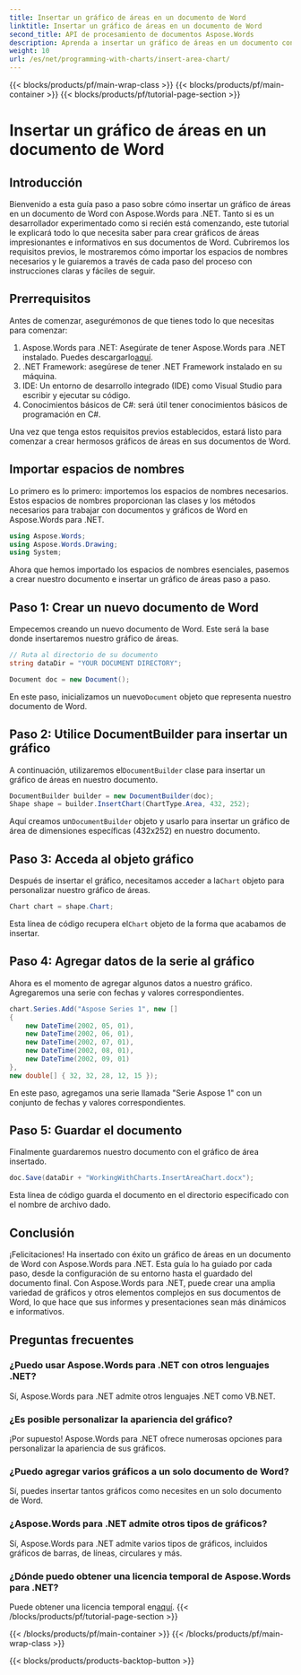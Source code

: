 ```yaml
---
title: Insertar un gráfico de áreas en un documento de Word
linktitle: Insertar un gráfico de áreas en un documento de Word
second_title: API de procesamiento de documentos Aspose.Words
description: Aprenda a insertar un gráfico de áreas en un documento con Aspose.Words para .NET. Agregue datos de series y guarde el documento con el gráfico.
weight: 10
url: /es/net/programming-with-charts/insert-area-chart/
---
```


{{< blocks/products/pf/main-wrap-class >}}
{{< blocks/products/pf/main-container >}}
{{< blocks/products/pf/tutorial-page-section >}}

# Insertar un gráfico de áreas en un documento de Word

## Introducción

Bienvenido a esta guía paso a paso sobre cómo insertar un gráfico de áreas en un documento de Word con Aspose.Words para .NET. Tanto si es un desarrollador experimentado como si recién está comenzando, este tutorial le explicará todo lo que necesita saber para crear gráficos de áreas impresionantes e informativos en sus documentos de Word. Cubriremos los requisitos previos, le mostraremos cómo importar los espacios de nombres necesarios y le guiaremos a través de cada paso del proceso con instrucciones claras y fáciles de seguir.

## Prerrequisitos

Antes de comenzar, asegurémonos de que tienes todo lo que necesitas para comenzar:

1.  Aspose.Words para .NET: Asegúrate de tener Aspose.Words para .NET instalado. Puedes descargarlo[aquí](https://releases.aspose.com/words/net/).
2. .NET Framework: asegúrese de tener .NET Framework instalado en su máquina.
3. IDE: Un entorno de desarrollo integrado (IDE) como Visual Studio para escribir y ejecutar su código.
4. Conocimientos básicos de C#: será útil tener conocimientos básicos de programación en C#.

Una vez que tenga estos requisitos previos establecidos, estará listo para comenzar a crear hermosos gráficos de áreas en sus documentos de Word.

## Importar espacios de nombres

Lo primero es lo primero: importemos los espacios de nombres necesarios. Estos espacios de nombres proporcionan las clases y los métodos necesarios para trabajar con documentos y gráficos de Word en Aspose.Words para .NET.

```csharp
using Aspose.Words;
using Aspose.Words.Drawing;
using System;
```

Ahora que hemos importado los espacios de nombres esenciales, pasemos a crear nuestro documento e insertar un gráfico de áreas paso a paso.

## Paso 1: Crear un nuevo documento de Word

Empecemos creando un nuevo documento de Word. Este será la base donde insertaremos nuestro gráfico de áreas.

```csharp
// Ruta al directorio de su documento
string dataDir = "YOUR DOCUMENT DIRECTORY";

Document doc = new Document();
```

 En este paso, inicializamos un nuevo`Document` objeto que representa nuestro documento de Word.

## Paso 2: Utilice DocumentBuilder para insertar un gráfico

 A continuación, utilizaremos el`DocumentBuilder` clase para insertar un gráfico de áreas en nuestro documento.

```csharp
DocumentBuilder builder = new DocumentBuilder(doc);
Shape shape = builder.InsertChart(ChartType.Area, 432, 252);
```

 Aquí creamos un`DocumentBuilder` objeto y usarlo para insertar un gráfico de área de dimensiones específicas (432x252) en nuestro documento.

## Paso 3: Acceda al objeto gráfico

 Después de insertar el gráfico, necesitamos acceder a la`Chart` objeto para personalizar nuestro gráfico de áreas.

```csharp
Chart chart = shape.Chart;
```

 Esta línea de código recupera el`Chart` objeto de la forma que acabamos de insertar.

## Paso 4: Agregar datos de la serie al gráfico

Ahora es el momento de agregar algunos datos a nuestro gráfico. Agregaremos una serie con fechas y valores correspondientes.

```csharp
chart.Series.Add("Aspose Series 1", new []
{
    new DateTime(2002, 05, 01),
    new DateTime(2002, 06, 01),
    new DateTime(2002, 07, 01),
    new DateTime(2002, 08, 01),
    new DateTime(2002, 09, 01)
}, 
new double[] { 32, 32, 28, 12, 15 });
```

En este paso, agregamos una serie llamada "Serie Aspose 1" con un conjunto de fechas y valores correspondientes.

## Paso 5: Guardar el documento

Finalmente guardaremos nuestro documento con el gráfico de área insertado.

```csharp
doc.Save(dataDir + "WorkingWithCharts.InsertAreaChart.docx");
```

Esta línea de código guarda el documento en el directorio especificado con el nombre de archivo dado.

## Conclusión

¡Felicitaciones! Ha insertado con éxito un gráfico de áreas en un documento de Word con Aspose.Words para .NET. Esta guía lo ha guiado por cada paso, desde la configuración de su entorno hasta el guardado del documento final. Con Aspose.Words para .NET, puede crear una amplia variedad de gráficos y otros elementos complejos en sus documentos de Word, lo que hace que sus informes y presentaciones sean más dinámicos e informativos.

## Preguntas frecuentes

### ¿Puedo usar Aspose.Words para .NET con otros lenguajes .NET?
Sí, Aspose.Words para .NET admite otros lenguajes .NET como VB.NET.

### ¿Es posible personalizar la apariencia del gráfico?
¡Por supuesto! Aspose.Words para .NET ofrece numerosas opciones para personalizar la apariencia de sus gráficos.

### ¿Puedo agregar varios gráficos a un solo documento de Word?
Sí, puedes insertar tantos gráficos como necesites en un solo documento de Word.

### ¿Aspose.Words para .NET admite otros tipos de gráficos?
Sí, Aspose.Words para .NET admite varios tipos de gráficos, incluidos gráficos de barras, de líneas, circulares y más.

### ¿Dónde puedo obtener una licencia temporal de Aspose.Words para .NET?
 Puede obtener una licencia temporal en[aquí](https://purchase.aspose.com/temporary-license/).
{{< /blocks/products/pf/tutorial-page-section >}}

{{< /blocks/products/pf/main-container >}}
{{< /blocks/products/pf/main-wrap-class >}}

{{< blocks/products/products-backtop-button >}}
